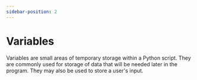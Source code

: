 ```yaml
---
sidebar-position: 2
---
```


# Variables
Variables are small areas of temporary storage within a Python script. They are commonly used for storage of data that will be needed later in the program. They may also be used to store a user's input.